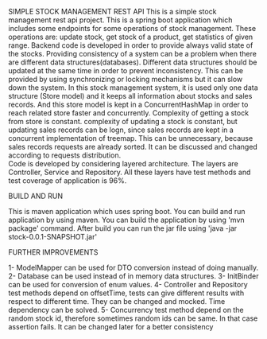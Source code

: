 SIMPLE STOCK MANAGEMENT REST API
This is a simple stock management rest api project. This is a spring boot application which includes some endpoints for some operations of stock management. These operations are: update stock, get stock of a product, get statistics of given range. Backend code is developed in order to provide always valid state of the stocks. Providing consistency of a system can be a problem when there are different data structures(databases). Different data structures should be updated at the same time in order to prevent inconsistency. This can be provided by using synchronizing or locking mechanisms but it can slow down the system. In this stock management system, it is used only one data structure (Store model) and it keeps all information about stocks and sales records. And this store model is kept in a ConcurrentHashMap in order to reach related store faster and concurrently. Complexity of getting a stock from store is constant. complexity of updating a stock is constant, but updating sales records can be logn, since sales records are kept in a concurrent implementation of treemap. This can be unnecessary, because sales records requests are already sorted. It can be discussed and changed according to requests distribution.    
Code is developed by considering layered architecture. The layers are Controller, Service and Repository.
All these layers have test methods and test coverage of application is 96%.

BUILD AND RUN

This is maven application which uses spring boot. You can build and run application by using maven.
You can build the application by using 'mvn package' command.
After build you can run the jar file using 'java -jar stock-0.0.1-SNAPSHOT.jar' 

FURTHER IMPROVEMENTS

1- ModelMapper can be used for DTO conversion instead of doing manually.
2- Database can be used instead of in memory data structures.
3- InitBinder can be used for conversion of enum values.
4- Controller and Repository test methods depend on offsetTime, tests can give different results with respect to different time. They can be changed and mocked. Time dependency can be solved.
5- Concurrency test method depend on the random stock id, therefore sometimes random ids can be same. In that case assertion fails. It can be changed later for a better consistency

